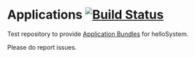 # Applications [![Build Status](https://api.cirrus-ci.com/github/helloSystem/Applications.svg)](https://cirrus-ci.com/github/helloSystem/Applications)

Test repository to provide [Application Bundles](https://hellosystem.github.io/docs/developer/application-bundles) for helloSystem.

Please do report issues.
